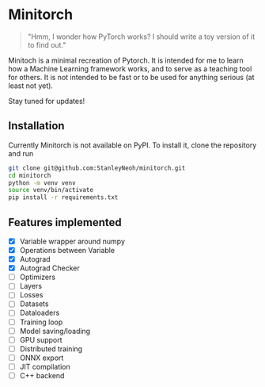# Minitorch

> "Hmm, I wonder how PyTorch works? I should write a toy version of it to find out."

Minitoch is a minimal recreation of Pytorch. It is intended for me to learn how a Machine Learning
framework works, and to serve as a teaching tool for others. It is not intended to be fast
or to be used for anything serious (at least not yet).

Stay tuned for updates!

## Installation

Currently Minitorch is not available on PyPI. To install it, clone the repository and run

```bash
git clone git@github.com:StanleyNeoh/minitorch.git
cd minitorch
python -m venv venv
source venv/bin/activate
pip install -r requirements.txt
```

## Features implemented
- [x] Variable wrapper around numpy
- [x] Operations between Variable
- [x] Autograd
- [x] Autograd Checker
- [ ] Optimizers
- [ ] Layers
- [ ] Losses
- [ ] Datasets
- [ ] Dataloaders
- [ ] Training loop
- [ ] Model saving/loading
- [ ] GPU support
- [ ] Distributed training
- [ ] ONNX export
- [ ] JIT compilation
- [ ] C++ backend
